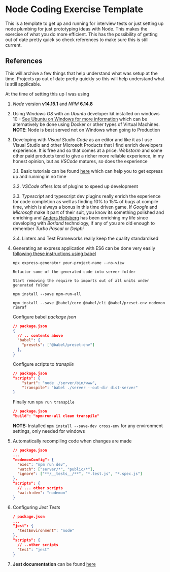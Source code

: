 # Node Coding Exercise Template
This is a template to get up and running for interview tests or just setting up node plumbing for just prototyping ideas with Node. This makes the exercise of what you do more efficient. This has the possibility of getting out of date pretty quick so check references to make sure this is still current.

## References

This will archive a few things that help understand what was setup at the time. Projects go out of date pretty quickly so this will help understand what is still applicable.

At the time of setting this up I was using

1. *Node* version **v14.15.1** and *NPM* **6.14.8**

2. Using *Windows OS* with an *Ubuntu* developer kit installed on windows 10 - [See Ubuntu on Windows for more information](https://ubuntu.com/tutorials/ubuntu-on-windows#1-overview) which can be alternatively be done using Docker or other types of Virtual Machines. **NOTE**: Node is best served not on Windows when going to Production

3. Developing with *Visual Studio Code* as an editor and like it as I use Visual Studio and other Microsoft Products that I find enrich developers experience. It is free and so that comes at a price. *Webstorm* and some other paid products tend to give a richer more reliable experience, in my honest opinion, but as *VSCode* matures, so does the experience
   
   3.1. Basic tutorials can be found [here](https://code.visualstudio.com/docs/nodejs/nodejs-tutorial) which can help you to get express up and running in no time

   3.2. *VSCode* offers lots of plugins to speed up development
   
   3.3. *Typescript* and typescript dev plugins really enrich the experience for code completion as well as finding 10% to 15% of bugs at compile time, which is always a bonus in this time driven game. If *Google* and *Microsoft* make it part of their suit, you know its something polished and enriching and [Anders Hejlsberg](https://en.wikipedia.org/wiki/Anders_Hejlsberg) has been enriching my life since developing with *Borland* technology, if any of you are old enough to remember *Turbo Pascal* or *Delphi* 

   3.4. Linters and Test Frameworks really keep the quality standardised
   
4. Generating an express application with ES6 can be done very easily [following these instructions using babel](https://www.freecodecamp.org/news/how-to-enable-es6-and-beyond-syntax-with-node-and-express-68d3e11fe1ab/)

   `npx express-generator your-project-name --no-view`

   `Refactor some of the generated code into server folder`

   `Start removing the require to imports out of all units under generated folder`

   `npm install --save npm-run-all`

   `npm install --save @babel/core @babel/cli @babel/preset-env nodemon rimraf`

   Configure babel *package json*

   ```json
   // package.json
   {  
     // .. contents above
     "babel": {
       "presets": ["@babel/preset-env"]
     },
   }
   ```

   Configure scripts to *transpile*

   ```json
   // package.json
   "scripts": {
       "start": "node ./server/bin/www",
       "transpile": "babel ./server --out-dir dist-server"
   }
   
   ```

   Finally run `npm run transpile`

   ```json
   // package.json
   "build": "npm-run-all clean transpile"
   ```

   **NOTE:** Installed `npm install --save-dev cross-env` for any environment settings, only needed for windows

5. Automatically recompiling code when changes are made

   ```json
   // package.json
   ...
   "nodemonConfig": { 
     "exec": "npm run dev",
     "watch": ["server/*", "public/*"],
     "ignore": ["**/__tests__/**", "*.test.js", "*.spec.js"]
   },
   "scripts": { 
     // ... other scripts
     "watch:dev": "nodemon"
   }
   ```

6. Configuring *Jest Tests*

   ```json
   / package.json
   ...
   "jest": { 
     "testEnvironment": "node"
   },
   "scripts": {
     // ..other scripts 
     "test": "jest"
   }
   ```

7. **Jest documentation** can be found [here](https://jestjs.io/docs/en/getting-started)

